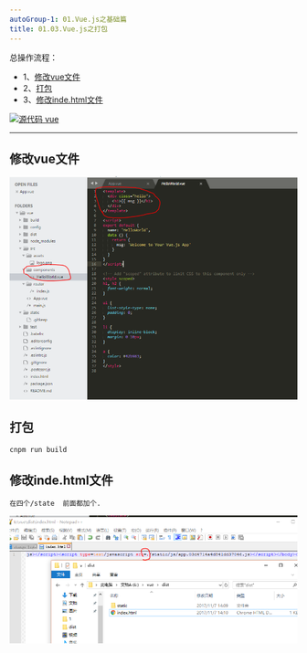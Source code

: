 ```yaml
---
autoGroup-1: 01.Vue.js之基础篇
title: 01.03.Vue.js之打包
---
```


总操作流程：
- 1、[修改vue文件](#vue.js-01)
- 2、[打包](#vue.js-02)
- 3、[修改inde.html文件](#vue.js-03)

[![](https://img.shields.io/badge/源码-vue-blue.svg "源代码 vue")](https://github.com/lidekai/vue.git)

----------
## 修改vue文件 <a name="vue.js-01" href="#" ></a>

![](./image/01.03-1.png)

## 打包 <a name="vue.js-02" href="#" ></a>

```shell
cnpm run build
```
## 修改inde.html文件 <a name="vue.js-03" href="#" ></a>

`在四个/state  前面都加个.`

![](./image/01.03-2.png)